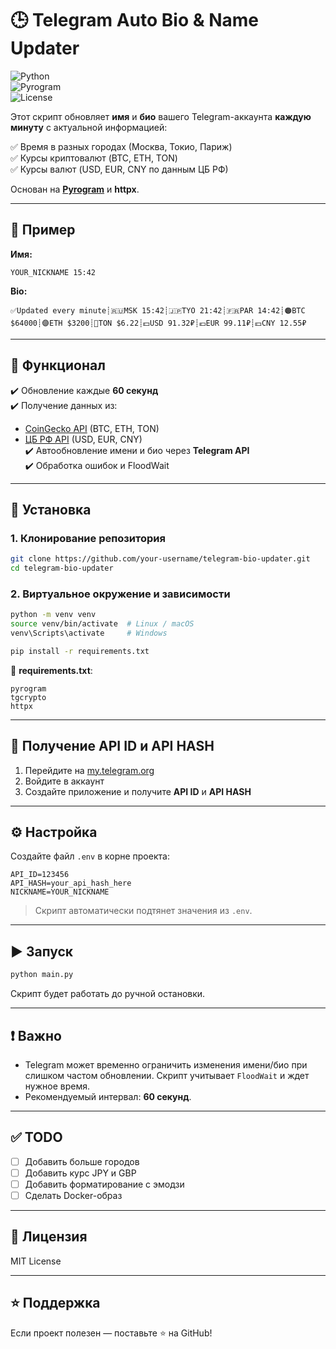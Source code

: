 # 🕒 Telegram Auto Bio & Name Updater

![Python](https://img.shields.io/badge/Python-3.9+-blue.svg)  
![Pyrogram](https://img.shields.io/badge/Powered%20by-Pyrogram-green.svg)  
![License](https://img.shields.io/badge/License-MIT-lightgrey.svg)

Этот скрипт обновляет **имя** и **био** вашего Telegram-аккаунта **каждую минуту** с актуальной информацией:

✅ Время в разных городах (Москва, Токио, Париж)  
✅ Курсы криптовалют (BTC, ETH, TON)  
✅ Курсы валют (USD, EUR, CNY по данным ЦБ РФ)  

Основан на **[Pyrogram](https://docs.pyrogram.org/)** и **httpx**.

---

## 📸 Пример

**Имя:**  
```
YOUR_NICKNAME 15:42
```

**Bio:**  
```
✅Updated every minute┊🇷🇺MSK 15:42┊🇯🇵TYO 21:42┊🇫🇷PAR 14:42┊🟠BTC $64000┊🟣ETH $3200┊🔷TON $6.22┊💵USD 91.32₽┊💶EUR 99.11₽┊💴CNY 12.55₽
```

---

## 🔧 Функционал

✔️ Обновление каждые **60 секунд**  
✔️ Получение данных из:  
- [CoinGecko API](https://www.coingecko.com/en/api) (BTC, ETH, TON)  
- [ЦБ РФ API](https://www.cbr-xml-daily.ru/) (USD, EUR, CNY)  
✔️ Автообновление имени и био через **Telegram API**  
✔️ Обработка ошибок и FloodWait  

---

## 🚀 Установка

### 1. Клонирование репозитория
```bash
git clone https://github.com/your-username/telegram-bio-updater.git
cd telegram-bio-updater
```

### 2. Виртуальное окружение и зависимости
```bash
python -m venv venv
source venv/bin/activate  # Linux / macOS
venv\Scripts\activate     # Windows

pip install -r requirements.txt
```

📄 **requirements.txt**:
```
pyrogram
tgcrypto
httpx
```

---

## 🔑 Получение API ID и API HASH

1. Перейдите на [my.telegram.org](https://my.telegram.org)  
2. Войдите в аккаунт  
3. Создайте приложение и получите **API ID** и **API HASH**  

---

## ⚙️ Настройка

Создайте файл `.env` в корне проекта:

```
API_ID=123456
API_HASH=your_api_hash_here
NICKNAME=YOUR_NICKNAME
```

> Скрипт автоматически подтянет значения из `.env`.

---

## ▶️ Запуск

```bash
python main.py
```

Скрипт будет работать до ручной остановки.

---

## ❗ Важно

- Telegram может временно ограничить изменения имени/био при слишком частом обновлении. Скрипт учитывает `FloodWait` и ждет нужное время.
- Рекомендуемый интервал: **60 секунд**.

---

## ✅ TODO

- [ ] Добавить больше городов  
- [ ] Добавить курс JPY и GBP  
- [ ] Добавить форматирование с эмодзи  
- [ ] Сделать Docker-образ  

---

## 📜 Лицензия

MIT License

---

## ⭐ Поддержка

Если проект полезен — поставьте ⭐ на GitHub!
